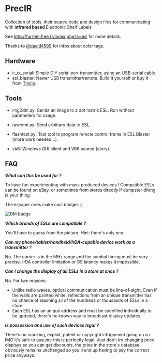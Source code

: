 # PrecIR

Collection of tools, their source code and design files for communicating with **infrared based** Electronic Shelf Labels.

See http://furrtek.free.fr/index.php?a=esl for more details.

Thanks to [@david4599](https://github.com/david4599) for infos about color tags.

## Hardware

* ir_tx_serial: Simple DIY serial port transmitter, using an USB-serial cable.
* esl_blaster: Newer USB transmitter/remote. Build it yourself or buy it from [Tindie](https://www.tindie.com/products/furrtek/esl-blaster/).

## Tools

* img2dm.py: Sends an image to a dot matrix ESL. Run without parameters for usage.
* rawcmd.py: Send arbitrary data to ESL.
* flashtest.py: Test tool to program remote control frame in ESL Blaster (more work needed...).

* vb6: Windows GUI client and VB6 source (sorry).

## FAQ

***What can this be used for ?***

To have fun experimenting with mass produced devices ! Compatible ESLs can be found on eBay, or sometimes from stores directly if dumpster diving is your thing.

The e-paper ones make cool badges :)

![DM badge](dm.jpg)

***Which brands of ESLs are compatible ?***

You'll have to guess from the picture. Hint: there's only one.

***Can my phone/tablet/handheld/IrDA-capable device work as a transmitter ?***

No. The carrier is in the MHz range and the symbol timing must be very precise. IrDA controller limitation or OS latency makes it impossible.

***Can I change the display of all ESLs in a store at once ?***

No. For two reasons:
* Unlike radio waves, optical communication must be line-of-sight. Even if the walls are painted white, reflections from an unique transmitter has no chance of reaching all of the hundreds or thousands of ESLs in a store.
* Each ESL has an unique address and must be specified individually to be updated, there's no known way to broadcast display updates.

***Is possession and use of such devices legal ?***

There's no cracking, exploit, patent or copyright infrigement going on so IMO it's safe to assume this is perfectly legal. Just don't try changing price displays so you can get discounts, the price in the store's database obviously remains unchanged so you'll end up having to pay the correct price anyways.

